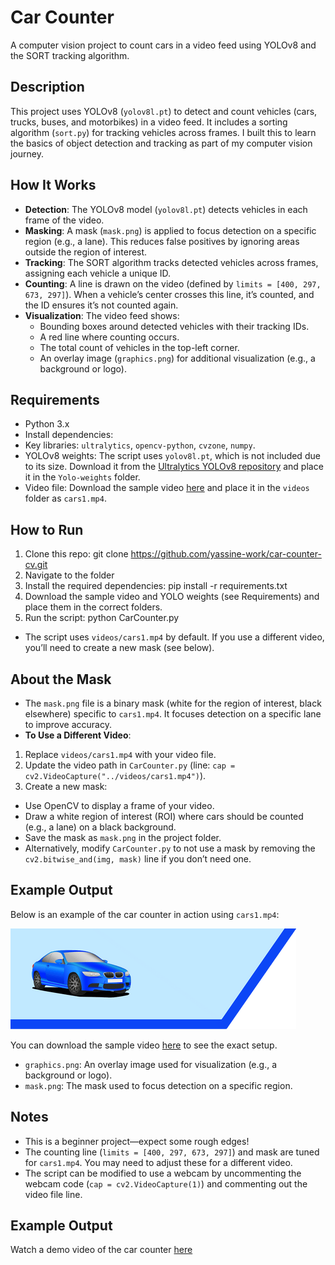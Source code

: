 # Car Counter
A computer vision project to count cars in a video feed using YOLOv8 and the SORT tracking algorithm.

## Description
This project uses YOLOv8 (`yolov8l.pt`) to detect and count vehicles (cars, trucks, buses, and motorbikes) in a video feed. It includes a sorting algorithm (`sort.py`) for tracking vehicles across frames. I built this to learn the basics of object detection and tracking as part of my computer vision journey.

## How It Works
- **Detection**: The YOLOv8 model (`yolov8l.pt`) detects vehicles in each frame of the video.
- **Masking**: A mask (`mask.png`) is applied to focus detection on a specific region (e.g., a lane). This reduces false positives by ignoring areas outside the region of interest.
- **Tracking**: The SORT algorithm tracks detected vehicles across frames, assigning each vehicle a unique ID.
- **Counting**: A line is drawn on the video (defined by `limits = [400, 297, 673, 297]`). When a vehicle’s center crosses this line, it’s counted, and the ID ensures it’s not counted again.
- **Visualization**: The video feed shows:
  - Bounding boxes around detected vehicles with their tracking IDs.
  - A red line where counting occurs.
  - The total count of vehicles in the top-left corner.
  - An overlay image (`graphics.png`) for additional visualization (e.g., a background or logo).

## Requirements
- Python 3.x
- Install dependencies:
- Key libraries: `ultralytics`, `opencv-python`, `cvzone`, `numpy`.
- YOLOv8 weights: The script uses `yolov8l.pt`, which is not included due to its size. Download it from the [Ultralytics YOLOv8 repository](https://github.com/ultralytics/ultralytics) and place it in the `Yolo-weights` folder.
- Video file: Download the sample video [here](https://drive.google.com/file/d/1jfXf3ErZo2mz-DvEnxVct7n9W-GFkCtR/view?usp=sharing) and place it in the `videos` folder as `cars1.mp4`.

## How to Run
1. Clone this repo: git clone https://github.com/yassine-work/car-counter-cv.git
2. Navigate to the folder
3. Install the required dependencies: pip install -r requirements.txt
4. Download the sample video and YOLO weights (see Requirements) and place them in the correct folders.
5. Run the script: python CarCounter.py
- The script uses `videos/cars1.mp4` by default. If you use a different video, you’ll need to create a new mask (see below).

## About the Mask
- The `mask.png` file is a binary mask (white for the region of interest, black elsewhere) specific to `cars1.mp4`. It focuses detection on a specific lane to improve accuracy.
- **To Use a Different Video**:
1. Replace `videos/cars1.mp4` with your video file.
2. Update the video path in `CarCounter.py` (line: `cap = cv2.VideoCapture("../videos/cars1.mp4")`).
3. Create a new mask:
  - Use OpenCV to display a frame of your video.
  - Draw a white region of interest (ROI) where cars should be counted (e.g., a lane) on a black background.
  - Save the mask as `mask.png` in the project folder.
- Alternatively, modify `CarCounter.py` to not use a mask by removing the `cv2.bitwise_and(img, mask)` line if you don’t need one.

## Example Output
Below is an example of the car counter in action using `cars1.mp4`:

![Car Counter Example](graphics.png)

You can download the sample video [here](https://drive.google.com/file/d/1jfXf3ErZo2mz-DvEnxVct7n9W-GFkCtR/view?usp=sharing) to see the exact setup.

- `graphics.png`: An overlay image used for visualization (e.g., a background or logo).
- `mask.png`: The mask used to focus detection on a specific region.

## Notes
- This is a beginner project—expect some rough edges!
- The counting line (`limits = [400, 297, 673, 297]`) and mask are tuned for `cars1.mp4`. You may need to adjust these for a different video.
- The script can be modified to use a webcam by uncommenting the webcam code (`cap = cv2.VideoCapture(1)`) and commenting out the video file line.

## Example Output
Watch a demo video of the car counter [here](https://drive.google.com/file/d/1ruZ7GLYsP8dR5Ulhbxh7OjAJm1S-dg0V/view?usp=sharing)
